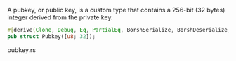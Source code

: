 A pubkey, or public key, is a custom type that contains a 256-bit (32 bytes) integer derived from the private key.
```rust
#[derive(Clone, Debug, Eq, PartialEq, BorshSerialize, BorshDeserialize, Serialize, Deserialize)]
pub struct Pubkey([u8; 32]);

```
pubkey.rs